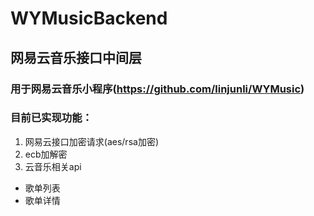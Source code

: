 # WYMusicBackend

## 网易云音乐接口中间层

### 用于网易云音乐小程序(https://github.com/linjunli/WYMusic)


### 目前已实现功能：
1. 网易云接口加密请求(aes/rsa加密)
2. ecb加解密
3. 云音乐相关api
 - 歌单列表
 - 歌单详情
